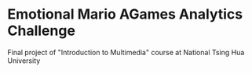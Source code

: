 # Emotional Mario AGames Analytics Challenge
Final project of "Introduction to Multimedia" course at National Tsing Hua University
